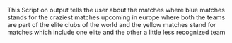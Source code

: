 This Script on output tells the user about the matches where blue matches stands for the craziest matches upcoming in europe where both the teams are part of the elite clubs of the world and the yellow matches stand for matches which include one elite and the other a little less recognized team
